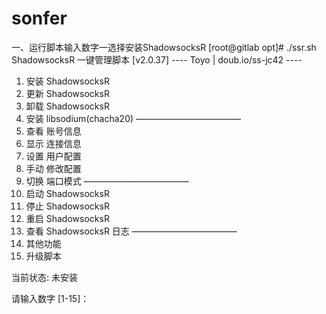 # sonfer
一、运行脚本输入数字一选择安装ShadowsocksR
[root@gitlab opt]# ./ssr.sh 
  ShadowsocksR 一键管理脚本 [v2.0.37]
  ---- Toyo | doub.io/ss-jc42 ----

  1. 安装 ShadowsocksR
  2. 更新 ShadowsocksR
  3. 卸载 ShadowsocksR
  4. 安装 libsodium(chacha20)
————————————
  5. 查看 账号信息
  6. 显示 连接信息
  7. 设置 用户配置
  8. 手动 修改配置
  9. 切换 端口模式
————————————
 10. 启动 ShadowsocksR
 11. 停止 ShadowsocksR
 12. 重启 ShadowsocksR
 13. 查看 ShadowsocksR 日志
————————————
 14. 其他功能
 15. 升级脚本
 
 当前状态: 未安装

请输入数字 [1-15]：

